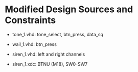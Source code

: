 # Modified Design Sources and Constraints

* tone_1.vhd: tone_select, btn_press, data_sq

* wail_1.vhd: btn_press

* siren_1.vhd: left and right channels

* siren_1.xdc: BTNU (M18), SW0-SW7
